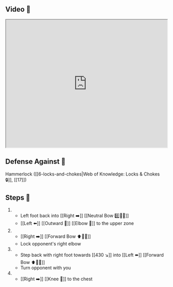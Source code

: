 ## Video 🎥

<iframe src="https://www.youtube.com/embed/-lpvjG0gD0E" width="100%" height="400"></iframe>

## Defense Against 🤺

Hammerlock ([[6-locks-and-chokes|Web of Knowledge: Locks & Chokes 🔒]], [[17]])

## Steps 👣

1. - Left foot back into [[Right ➡️]] [[Neutral Bow 0️⃣🧍‍♂️]]
    - [[Left ⬅️]] [[Outward 🔼]] [[Elbow 💪]] to the upper zone
2. - [[Right ➡️]] [[Forward Bow ⬆️🧍‍♂️]]
    - Lock opponent's right elbow
3. - Step back with right foot towards [[430 ↘️]] into [[Left ⬅️]] [[Forward Bow ⬆️🧍‍♂️]]
    - Turn opponent with you
4. - [[Right ➡️]] [[Knee 🦵]] to the chest
